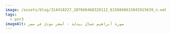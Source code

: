 ```yaml
---
image: /assets/blog/314410227_207660468328112_6158840615045915639_n.webp
tags:
  - por3
imageAlt: صورة أبراهيم جمال ببدلة - أصغر مودل في مصر
---
```

